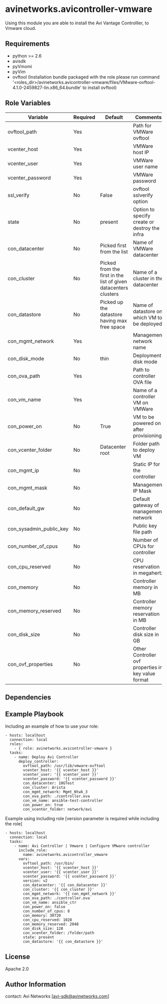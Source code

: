 # avinetworks.avicontroller-vmware

Using this module you are able to install the Avi Vantage Controlller, to Vmware cloud.

Requirements
------------
 - python >= 2.6
 - avisdk
 - pyVmomi
 - pyVim
 - ovftool (Installation bundle packaged with the role please run command '<roles_dir>/avinetworks.avicontroller-vmware/files/VMware-ovftool-4.1.0-2459827-lin.x86_64.bundle' to install ovftool)

Role Variables
--------------

| Variable | Required | Default | Comments |
|----------|----------|---------|----------|
|ovftool_path|Yes||Path for VMWare ovftool|
|vcenter_host|Yes||VMWare host IP|
|vcenter_user|Yes||VMWare user name|
|vcenter_password|Yes||VMWare password|
|ssl_verify|No|False|ovftool sslverify option|
|state|No|present|Option to specify create or destroy the infra|
|con_datacenter|No|Picked first from the list|Name of VMWare datacenter|
|con_cluster|No|Picked from the first in the list of given datacenters clusters|Name of a cluster in the datacenter|
|con_datastore|No|Picked up the datastore having max free space|Name of datastore on which VM to be deployed|
|con_mgmt_network|Yes||Management network name|
|con_disk_mode|No|thin|Deployment disk mode|
|con_ova_path|Yes||Path to controller OVA file|
|con_vm_name|Yes||Name of a controller VM on VMWare|
|con_power_on|No|True|VM to be powered on after provisioning|
|con_vcenter_folder|No|Datacenter root|Folder path to deploy VM|
|con_mgmt_ip|No||Static IP for the controller|
|con_mgmt_mask|No||Management IP Mask|
|con_default_gw|No||Default gateway of management network|
|con_sysadmin_public_key|No||Public key file path|
|con_number_of_cpus|No||Number of CPUs for controller|
|con_cpu_reserved|No||CPU reservation in megahertz|
|con_memory|No||Controller memory in MB|
|con_memory_reserved|No||Controller memory reservation in MB|
|con_disk_size|No||Controller disk size in GB|
|con_ovf_properties|No||Other Controller ovf properties in key value format|

Dependencies
------------



Example Playbook
----------------

Including an example of how to use your role:

```
- hosts: localhost
  connection: local
  roles:
    - { role: avinetworks.avicontroller-vmware }
  tasks:
    - name: Deploy Avi Controller
      deploy_controller:
        ovftool_path: /usr/lib/vmware-ovftool
        vcenter_host: '{{ vcenter_host }}'
        vcenter_user: '{{ vcenter_user }}'
        vcenter_password: '{{ vcenter_password }}'
        con_datacenter: 10GTest
        con_cluster: Arista
        con_mgmt_network: Mgmt_Ntwk_3
        con_ova_path: ./controller.ova
        con_vm_name: ansible-test-controller
        con_power_on: true
        con_vcenter_folder: network/avi
```
Example using including role [version parameter is required while including the role]
```
- hosts: localhost
  connection: local
  tasks:
    - name: Avi Controller | Vmware | Configure VMware controller
      include_role:
        name: avinetworks.avicontroller_vmware
      vars:
        ovftool_path: /usr/bin/
        vcenter_host: '{{ vcenter_host }}'
        vcenter_user: '{{ vcenter_user }}'
        vcenter_password: '{{ vcenter_password }}'
        version: v2
        con_datacenter: '{{ con_datacenter }}'
        con_cluster: '{{ con_cluster }}'
        con_mgmt_network: '{{ con_mgmt_network }}'
        con_ova_path: ./controller.ova
        con_vm_name: ansible_ctr
        con_power_on: false
        con_number_of_cpus: 8
        con_memory: 30720
        con_cpu_reserved: 1028
        con_memory_reserved: 2048
        con_disk_size: 128
        con_vcenter_folder: /folder/path
        state: present
        con_datastore: '{{ con_datastore }}'
```

License
-------

Apache 2.0

Author Information
------------------

contact: Avi Networks [avi-sdk@avinetworks.com]

